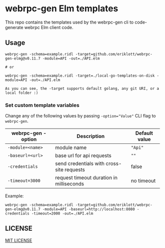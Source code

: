 # webrpc-gen Elm templates
This repo contains the templates used by the webrpc-gen cli to code-generate webrpc Elm client code.

## Usage
```
webrpc-gen -schema=example.ridl -target=github.com/eriklott/webrpc-gen-elmg@v0.11.7 -module=API -out=./API.elm

# or

webrpc-gen -schema=example.ridl -target=./local-go-templates-on-disk -module=API -out=./API.elm

As you can see, the -target supports default golang, any git URI, or a local folder :)
```

### Set custom template variables
Change any of the following values by passing `-option="Value"` CLI flag to `webrpc-gen`.

| webrpc-gen -option                  | Description                                  | Default value      |
|-------------------------------------|----------------------------------------------|--------------------|
| `-module=<name>`                    | module name                                  | `"Api"`            |
| `-baseurl=<url>`                    | base url for api requests                    | `""`               |
| `-credentials`                      | send credentials with cross-site requests    | false              |
| `-timeout=3000`                     | request timeout duration in milliseconds     | no timeout         |

Example:
```
webrpc-gen -schema=example.ridl -target=github.com/eriklott/webrpc-gen-elmg@v0.11.7 -module=API -baseurl=http://localhost:8080 -credentials -timeout=2000 -out=./API.elm
```

## LICENSE

[MIT LICENSE](./LICENSE)

